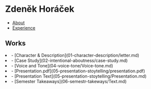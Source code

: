 <h1>Zdeněk Horáček</h1>

- [About](02-intentional-aboutness/aboutme.md)
- [Experience](03-curriculum-vitae/cv.md)
<h2>Works</h2>
<li>- [Character & Description](01-character-description/letter.md)</li>
<li>- [Case Study](02-intentional-aboutness/case-study.md)</li>
<li>- [Voice and Tone](04-voice-tone/Voice-tone.md)</li>
<li>- [Presentation.pdf](05-presentation-stoytelling/presentation.pdf)</li>
<li>- [Presentation Text](05-presentation-stoytelling/Presentation.md)</li>
<li>- [Semester Takeaways](06-semestr-takeways/Text.md)</li>
